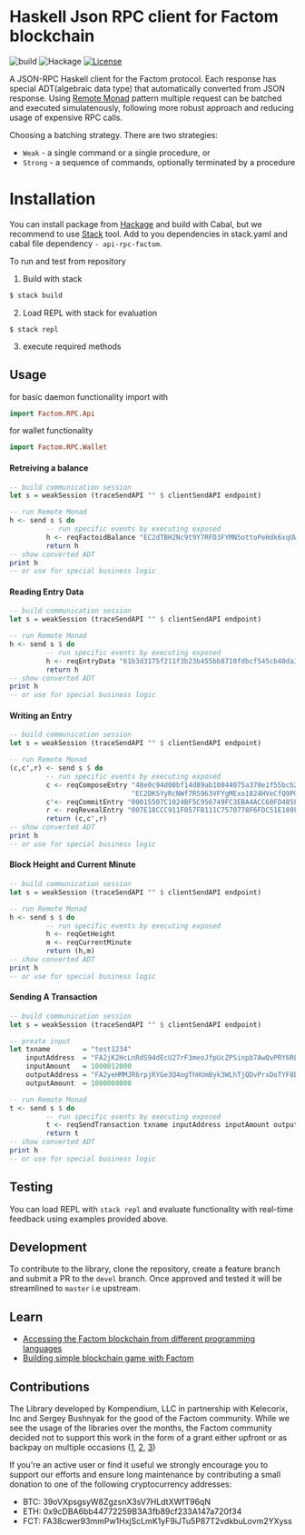 # Haskell Json RPC client for Factom blockchain
![build](https://github.com/kompendium-ano/factom-haskell-client/workflows/build/badge.svg)
![Hackage](https://img.shields.io/hackage/v/api-rpc-factom)
[![License](https://img.shields.io/badge/license-MIT-blue.svg)](https://github.com/kompendium-llc/api-rpc-factom/blob/master/LICENSE)


A JSON-RPC Haskell client for the Factom protocol. Each response has special ADT(algebraic data type) that automatically converted from JSON response. Using [Remote Monad](https://ku-fpg.github.io/files/Gill-15-RemoteMonad.pdf) pattern multiple request can be batched and executed simulatenously, following more robust approach and reducing usage of expensive RPC calls.

Choosing a batching strategy. There are two strategies:
- `Weak`   - a single command or a single procedure, or
- `Strong` - a sequence of commands, optionally terminated by a procedure

# Installation

You can install package from [Hackage](https://hackage.haskell.org/package/api-rpc-factom) and build with Cabal, but we recommend to use [Stack](https://haskellstack.org) tool. Add to you dependencies in stack.yaml and cabal file dependency `- api-rpc-factom`.

To run and test from repository

1. Build with stack
```bash
$ stack build
```
2. Load REPL with stack for evaluation
```
$ stack repl
```

3. execute required methods

## Usage

for basic daemon functionality import with

```haskell
import Factom.RPC.Api
```

for wallet functionality


```haskell
import Factom.RPC.Wallet
```

#### Retreiving a balance
```haskell
-- build communication session
let s = weakSession (traceSendAPI "" $ clientSendAPI endpoint)

-- run Remote Monad
h <- send s $ do
         -- run specific events by executing exposed
         h <- reqFactoidBalance "EC2dTBH2Nc9t9Y7RFD3FYMN5ottoPeHdk6xqUWEc6eHVoBPj6CmHx"
         return h
-- show converted ADT
print h
-- or use for special business logic
```

#### Reading Entry Data
```haskell
-- build communication session
let s = weakSession (traceSendAPI "" $ clientSendAPI endpoint)

-- run Remote Monad
h <- send s $ do
         -- run specific events by executing exposed
         h <- reqEntryData "61b3d3175f211f3b23b455bb8710fdbcf545cb40da397d9e20b26eca31c389a6"
         return h
-- show converted ADT
print h
-- or use for special business logic
```

#### Writing an Entry
```haskell
-- build communication session
let s = weakSession (traceSendAPI "" $ clientSendAPI endpoint)

-- run Remote Monad
(c,c',r) <- send s $ do
         -- run specific events by executing exposed
         c <- reqComposeEntry "48e0c94d00bf14d89ab10044075a370e1f55bcb28b2ff16206d865e192827645"
                              "EC2DKSYyRcNWf7RS963VFYgMExo1824HVeCfQ9PGPmNzwrcmgm2r"
         c'<- reqCommitEntry "00015507C1024BF5C956749FC3EBA4ACC60FD485FB100E601070A44FCCE54FF358D60669854734013B6A27BCCEB6A42D62A3A8D02A6F0D73653215771DE243A63AC048A18B59DA29F4CBD953E6EBE684D693FDCA270CE231783E8ECC62D630F983CD59E559C6253F84D1F54C8E8D8665D493F7B4A4C1864751E3CDEC885A64C2144E0938BF648A00"
         r <- reqRevealEntry "007E18CCC911F057FB111C7570778F6FDC51E189F35A6E6DA683EC2A264443531F000E0005746573745A0005746573745A48656C6C6F20466163746F6D21"
         return (c,c',r)
-- show converted ADT
print h
-- or use for special business logic
```

#### Block Height and Current Minute

```haskell
-- build communication session
let s = weakSession (traceSendAPI "" $ clientSendAPI endpoint)

-- run Remote Monad
h <- send s $ do
         -- run specific events by executing exposed
         h <- reqGetHeight
         m <- reqCurrentMinute
         return (h,m)
-- show converted ADT
print h
-- or use for special business logic
```

#### Sending A Transaction

```haskell
-- build communication session
let s = weakSession (traceSendAPI "" $ clientSendAPI endpoint)

-- preate input
let txname        = "test1234"
    inputAddress  = "FA2jK2HcLnRdS94dEcU27rF3meoJfpUcZPSinpb7AwQvPRY6RL1Q"
    inputAmount   = 1000012000
    outputAddress = "FA2yeHMMJR6rpjRYGe3Q4ogThHUmByk3WLhTjQDvPrxDoTYF8BbC"
    outputAmount  = 1000000000

-- run Remote Monad
t <- send s $ do
         -- run specific events by executing exposed
         t <- reqSendTransaction txname inputAddress inputAmount outputAddress outputAmount
         return t
-- show converted ADT
print h
-- or use for special business logic
```

## Testing

You can load REPL with `stack repl` and evaluate functionality with real-time feedback using examples provided above.

## Development

To contribute to the library, clone the repository, create a feature branch and submit a PR to the `devel` branch. Once approved and tested it will be streamlined to `master` i.e upstream.

## Learn
- [Accessing the Factom blockchain from different programming languages](https://medium.com/kompendium-developments/accessing-factom-blockchain-from-different-programming-languages-7f09030efe16)
- [Building simple blockchain game with Factom](https://medium.com/kompendium-developments/accessing-factom-blockchain-from-different-programming-languages-7f09030efe16)

## Contributions

The Library developed by Kompendium, LLC in partnership with Kelecorix, Inc and Sergey Bushnyak for the good of the Factom community. While we see the usage of the libraries over the months, the Factom community decided not to support this work in the form of a grant either upfront or as backpay on multiple occasions ([1](https://factomize.com/forums/threads/kompendium-12-back-pay-two-factom-community-sdks-client-libraries-php-ruby.4802/), [2](https://factomize.com/forums/threads/kompendium-12-back-pay-ruby-haskell-client-libraries-for-the-factom-blockchain.2740/), [3](https://factomize.com/forums/threads/back-pay-development-of-4-json-rpc-client-libraries-to-the-factom-community.2513/))

If you're an active user or find it useful we strongly encourage you to support our efforts and ensure long maintenance by contributing a small donation to one of the following cryptocurrency addresses:

- BTC: 39oVXpsgsyW8ZgzsnX3sV7HLdtXWfT96qN
- ETH: 0x9cDBA6bb44772259B3A3fb89cf233A147a720f34
- FCT: FA38cwer93mmPw1HxjScLmK1yF9iJTu5P87T2vdkbuLovm2YXyss
